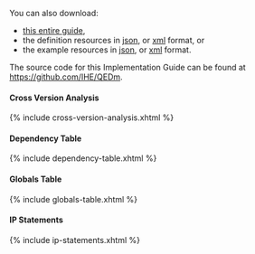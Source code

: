 
You can also download:

* [this entire guide](full-ig.zip),
* the definition resources in [json](definitions.json.zip), or [xml](definitions.xml.zip) format, or
* the example resources in [json](examples.json.zip), or [xml](examples.xml.zip) format.

The source code for this Implementation Guide can be found at https://github.com/IHE/QEDm.

#### Cross Version Analysis

{% include cross-version-analysis.xhtml %}

#### Dependency Table

{% include dependency-table.xhtml %}

#### Globals Table

{% include globals-table.xhtml %}

#### IP Statements

{% include ip-statements.xhtml %}